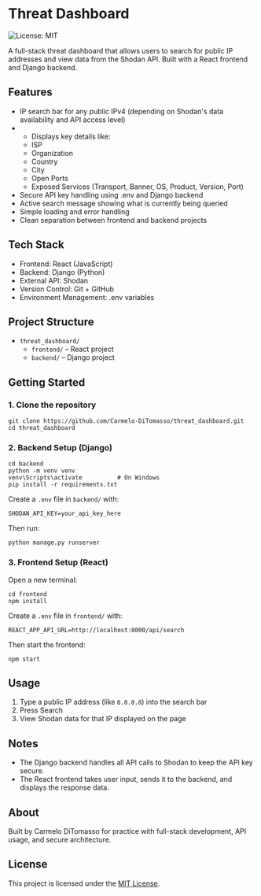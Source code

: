 # Threat Dashboard
![License: MIT](https://img.shields.io/badge/License-MIT-yellow.svg)


A full-stack threat dashboard that allows users to search for public IP addresses and view data from the Shodan API. Built with a React frontend and Django backend.

## Features

- IP search bar for any public IPv4 (depending on Shodan's data availability and API access level)
- - Displays key details like:
  - ISP
  - Organization
  - Country
  - City
  - Open Ports
  - Exposed Services (Transport, Banner, OS, Product, Version, Port)
- Secure API key handling using .env and Django backend
- Active search message showing what is currently being queried
- Simple loading and error handling
- Clean separation between frontend and backend projects

## Tech Stack

- Frontend: React (JavaScript)
- Backend: Django (Python)
- External API: Shodan
- Version Control: Git + GitHub
- Environment Management: .env variables

## Project Structure

- `threat_dashboard/`
  - `frontend/` – React project
  - `backend/` – Django project

## Getting Started

### 1. Clone the repository

```
git clone https://github.com/Carmelo-DiTomasso/threat_dashboard.git
cd threat_dashboard
```

### 2. Backend Setup (Django)

```
cd backend
python -m venv venv
venv\Scripts\activate          # On Windows
pip install -r requirements.txt
```

Create a `.env` file in `backend/` with:

```
SHODAN_API_KEY=your_api_key_here
```

Then run:

```
python manage.py runserver
```

### 3. Frontend Setup (React)

Open a new terminal:

```
cd frontend
npm install
```

Create a `.env` file in `frontend/` with:

```
REACT_APP_API_URL=http://localhost:8000/api/search
```

Then start the frontend:

```
npm start
```

## Usage

1. Type a public IP address (like `8.8.8.8`) into the search bar
2. Press Search
3. View Shodan data for that IP displayed on the page

## Notes

- The Django backend handles all API calls to Shodan to keep the API key secure.
- The React frontend takes user input, sends it to the backend, and displays the response data.

## About

Built by Carmelo DiTomasso for practice with full-stack development, API usage, and secure architecture.

## License

This project is licensed under the [MIT License](LICENSE).

